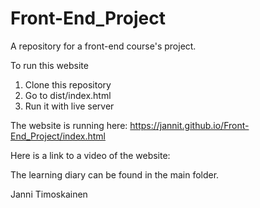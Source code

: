# Front-End_Project
A repository for a front-end course's project.

To run this website
1. Clone this repository
2. Go to dist/index.html 
3. Run it with live server

The website is running here: https://jannit.github.io/Front-End_Project/index.html

Here is a link to a video of the website: 

The learning diary can be found in the main folder.

Janni Timoskainen
